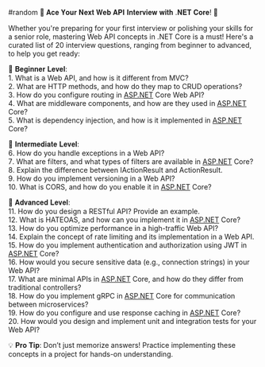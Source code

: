 #random
🚀 𝐀𝐜𝐞 𝐘𝐨𝐮𝐫 𝐍𝐞𝐱𝐭 𝐖𝐞𝐛 𝐀𝐏𝐈 𝐈𝐧𝐭𝐞𝐫𝐯𝐢𝐞𝐰 𝐰𝐢𝐭𝐡 .𝐍𝐄𝐓 𝐂𝐨𝐫𝐞! 🚀  
  
Whether you're preparing for your first interview or polishing your skills for a senior role, mastering Web API concepts in .NET Core is a must! Here's a curated list of 20 interview questions, ranging from beginner to advanced, to help you get ready:  
  
🔹 𝐁𝐞𝐠𝐢𝐧𝐧𝐞𝐫 𝐋𝐞𝐯𝐞𝐥:  
1️. What is a Web API, and how is it different from MVC?  
2️.  What are HTTP methods, and how do they map to CRUD operations?  
3️. How do you configure routing in [ASP.NET](http://asp.net/) Core Web API?  
4️.  What are middleware components, and how are they used in [ASP.NET](http://asp.net/) Core?  
5️.  What is dependency injection, and how is it implemented in [ASP.NET](http://asp.net/) Core?  
  
🔹 𝐈𝐧𝐭𝐞𝐫𝐦𝐞𝐝𝐢𝐚𝐭𝐞 𝐋𝐞𝐯𝐞𝐥:  
6️.  How do you handle exceptions in a Web API?  
7️.  What are filters, and what types of filters are available in [ASP.NET](http://asp.net/) Core?  
8️.  Explain the difference between IActionResult and ActionResult<T>.  
9️.  How do you implement versioning in a Web API?  
10.  What is CORS, and how do you enable it in [ASP.NET](http://asp.net/) Core?  
  
🔹 𝐀𝐝𝐯𝐚𝐧𝐜𝐞𝐝 𝐋𝐞𝐯𝐞𝐥:  
11. How do you design a RESTful API? Provide an example.  
12. What is HATEOAS, and how can you implement it in [ASP.NET](http://asp.net/) Core?  
13.  How do you optimize performance in a high-traffic Web API?  
14.  Explain the concept of rate limiting and its implementation in a Web API.  
15.  How do you implement authentication and authorization using JWT in [ASP.NET](http://asp.net/) Core?  
16.  How would you secure sensitive data (e.g., connection strings) in your Web API?  
17.  What are minimal APIs in [ASP.NET](http://asp.net/) Core, and how do they differ from traditional controllers?  
18.  How do you implement gRPC in [ASP.NET](http://asp.net/) Core for communication between microservices?  
19.  How do you configure and use response caching in [ASP.NET](http://asp.net/) Core?  
20.  How would you design and implement unit and integration tests for your Web API?  
  
💡 𝐏𝐫𝐨 𝐓𝐢𝐩: Don’t just memorize answers! Practice implementing these concepts in a project for hands-on understanding.